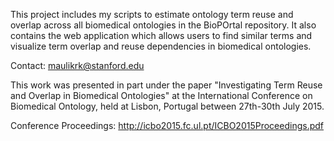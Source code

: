 This project includes my scripts to estimate ontology term reuse and overlap across all biomedical ontologies in the BioPOrtal repository. It also contains the web application which allows users to find similar terms and visualize term overlap and reuse dependencies in biomedical ontologies. 

Contact: maulikrk@stanford.edu

This work was presented in part under the paper "Investigating Term Reuse and Overlap in Biomedical Ontologies" at the International Conference on Biomedical Ontology, held at Lisbon, Portugal between 27th-30th July 2015. 

Conference Proceedings: http://icbo2015.fc.ul.pt/ICBO2015Proceedings.pdf
